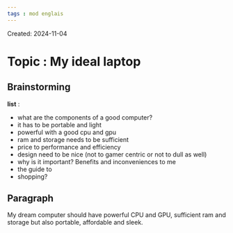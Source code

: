 ```yaml
---
tags : mod englais
---
```

Created: 2024-11-04

# Topic : **My ideal laptop**
## Brainstorming

**list** : 
- what are the components of a good computer?
- it has to be portable and light
- powerful with a good cpu and gpu
-  ram and storage needs to be sufficient
- price to performance and efficiency
- design need to be nice (not to gamer centric or not to dull as well)
- why is it important? Benefits and inconveniences to me
- the guide to
- shopping?

## Paragraph

My dream computer should have powerful CPU and GPU, sufficient ram and storage but also portable, affordable and sleek.